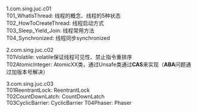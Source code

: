 1.com.sing.juc.c01  
T01_WhatIsThread: 线程的概念、线程的5种状态  
T02_HowToCreateThread: 线程启动方式  
T03_Sleep_Yield_Join: 线程常用方法  
T04_Synchronized: 线程同步synchronized  

2.com.sing.juc.c02  
T01Volatile: volatile保证线程可见性、禁止指令重排序  
T02AtomicInteger: AtomicXX类，通过Unsafe类通过**CAS**来实现（**ABA**问题通过加版本号解决）  

3.com.sing.juc.c03  
T01ReentrantLock: ReentrantLock  
T02CountDownLatch: CountDownLatch  
T03CyclicBarrier: CyclicBarrier
T04Phaser: Phaser
  